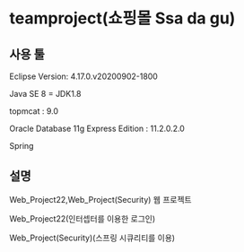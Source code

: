 # teamproject(쇼핑몰 Ssa da gu)

## 사용 툴

Eclipse Version: 4.17.0.v20200902-1800

Java SE 8 = JDK1.8

topmcat : 9.0

Oracle Database 11g Express Edition : 11.2.0.2.0

Spring

## 설명

Web_Project22,Web_Project(Security) 웹 프로젝트

Web_Project22(인터셉터를 이용한 로그인)

Web_Project(Security)(스프링 시큐리티를 이용)
